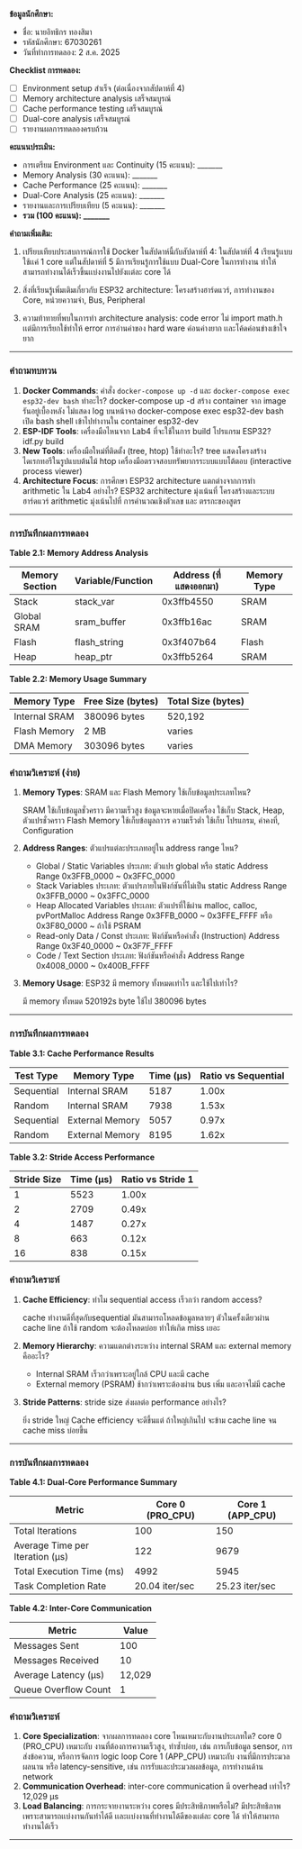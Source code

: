 **ข้อมูลนักศึกษา:**
- ชื่อ: นายอิทธิกร ทองสิมา 
- รหัสนักศึกษา: 67030261
- วันที่ทำการทดลอง: 2 ส.ค. 2025

**Checklist การทดลอง:**
- [ ] Environment setup สำเร็จ (ต่อเนื่องจากสัปดาห์ที่ 4)
- [ ] Memory architecture analysis เสร็จสมบูรณ์
- [ ] Cache performance testing เสร็จสมบูรณ์
- [ ] Dual-core analysis เสร็จสมบูรณ์
- [ ] รายงานผลการทดลองครบถ้วน

**คะแนนประเมิน:**
- การเตรียม Environment และ Continuity (15 คะแนน): _______
- Memory Analysis (30 คะแนน): _______
- Cache Performance (25 คะแนน): _______
- Dual-Core Analysis (25 คะแนน): _______
- รายงานและการเปรียบเทียบ (5 คะแนน): _______
- **รวม (100 คะแนน): _______**

**คำถามเพิ่มเติม:**
1. เปรียบเทียบประสบการณ์การใช้ Docker ในสัปดาห์นี้กับสัปดาห์ที่ 4:
   ในสัปดาห์ที่ 4 เรียนรู้เเบบใช้เเค่ 1 core เเต่ในสัปดาห์ที่ 5 มีการเรียนรู้การใช้แบบ Dual-Core ในการทำงาน ทำให้สามารถทำงานได้เร็วขึ้นเเบ่งงานไปยังเเต่ละ core ได้

2. สิ่งที่เรียนรู้เพิ่มเติมเกี่ยวกับ ESP32 architecture:
  โครงสร้างฮาร์ดแวร์, การทำงานของ Core, หน่วยความจำ, Bus, Peripheral

3. ความท้าทายที่พบในการทำ architecture analysis:
   code error ไม่ import math.h เเต่มีการเรียกใช้ทำให้ error
   การอ่านค่าของ hard ware ค่อนค่างยาก เเละโค้ดค่อนข่างเข้าใจยาก
---

### คำถามทบทวน

1. **Docker Commands**: คำสั่ง `docker-compose up -d` และ `docker-compose exec esp32-dev bash` ทำอะไร?
docker-compose up -d สร้าง container จาก image รันอยู่เบื้องหลัง ไม่แสดง log บนหน้าจอ
docker-compose exec esp32-dev bash 	เปิด bash shell เข้าไปทำงานใน container esp32-dev
2. **ESP-IDF Tools**: เครื่องมือไหนจาก Lab4 ที่จะใช้ในการ build โปรแกรม ESP32?
idf.py build 
3. **New Tools**: เครื่องมือใหม่ที่ติดตั้ง (tree, htop) ใช้ทำอะไร?
tree	แสดงโครงสร้างไดเรกทอรีในรูปแบบต้นไม้
htop	เครื่องมือตรวจสอบทรัพยากรระบบแบบโต้ตอบ (interactive process viewer)
4. **Architecture Focus**: การศึกษา ESP32 architecture แตกต่างจากการทำ arithmetic ใน Lab4 อย่างไร?
ESP32 architecture มุ่งเน้นที่ โครงสร้างและระบบฮาร์ดแวร์ 
arithmetic มุ่งเน้นไปที่ การคำนวณเชิงตัวเลข และ ตรรกะของสูตร
---

### การบันทึกผลการทดลอง 

**Table 2.1: Memory Address Analysis**

| Memory Section | Variable/Function | Address (ที่แสดงออกมา) | Memory Type |
|----------------|-------------------|----------------------|-------------|
| Stack | stack_var | 0x3ffb4550 | SRAM |
| Global SRAM | sram_buffer | 0x3ffb16ac | SRAM |
| Flash | flash_string | 0x3f407b64 | Flash |
| Heap | heap_ptr | 0x3ffb5264 | SRAM |

**Table 2.2: Memory Usage Summary**

| Memory Type | Free Size (bytes) | Total Size (bytes) |
|-------------|-------------------|--------------------|
| Internal SRAM | 380096 bytes | 520,192 |
| Flash Memory | 2 MB | varies |
| DMA Memory | 303096 bytes| varies |

### คำถามวิเคราะห์ (ง่าย)

1. **Memory Types**: SRAM และ Flash Memory ใช้เก็บข้อมูลประเภทไหน?

    SRAM ใช้เก็บข้อมูลชั่วคราว มีความเร็วสูง ข้อมูลจะหายเมื่อปิดเครื่อง 	ใช้เก็บ Stack, Heap, ตัวแปรชั่วคราว
   	Flash Memory ใช้เก็บข้อมูลถาวร ความเร็วต่ำ ใช้เก็บ โปรแกรม, ค่าคงที่, Configuration
2. **Address Ranges**: ตัวแปรแต่ละประเภทอยู่ใน address range ไหน?

   - Global / Static Variables ประเภท: ตัวแปร global หรือ static Address Range  0x3FFB_0000 ~ 0x3FFC_0000
   - Stack Variables ประเภท: ตัวแปรภายในฟังก์ชันที่ไม่เป็น static Address Range 0x3FFB_0000 ~ 0x3FFC_0000
   - Heap Allocated Variables ประเภท: ตัวแปรที่ใช้ผ่าน malloc, calloc, pvPortMalloc Address Range 0x3FFB_0000 ~ 0x3FFE_FFFF หรือ 0x3F80_0000 ~ ถ้าใช้ PSRAM
   - Read-only Data / Const ประเภท: ฟังก์ชันหรือคำสั่ง (Instruction) Address Range 0x3F40_0000 ~ 0x3F7F_FFFF
   - Code / Text Section ประเภท: ฟังก์ชันหรือคำสั่ง Address Range 0x4008_0000 ~ 0x400B_FFFF
   
3. **Memory Usage**: ESP32 มี memory ทั้งหมดเท่าไร และใช้ไปเท่าไร?

    มี memory ทั้งหมด 520192s byte ใช้ไป 380096 bytes

---


### การบันทึกผลการทดลอง

**Table 3.1: Cache Performance Results**

| Test Type | Memory Type | Time (μs) | Ratio vs Sequential |
|-----------|-------------|-----------|-------------------|
| Sequential | Internal SRAM | 5187 | 1.00x |
| Random | Internal SRAM | 7938 | 1.53x |
| Sequential | External Memory | 5057 | 0.97x |
| Random | External Memory | 8195 | 1.62x |

**Table 3.2: Stride Access Performance**

| Stride Size | Time (μs) | Ratio vs Stride 1 |
|-------------|-----------|------------------|
| 1 | 5523 | 1.00x |
| 2 | 2709 | 0.49x |
| 4 | 1487 | 0.27x |
| 8 | 663 | 0.12x |
| 16 | 838 | 0.15x |

### คำถามวิเคราะห์

1. **Cache Efficiency**: ทำไม sequential access เร็วกว่า random access?

    cache ทำงานดีที่สุดกับsequential มันสามารถโหลดข้อมูลหลายๆ ตัวในครั้งเดียวผ่าน cache line ถ้าใช้ random จะต้องโหลดบ่อย ทำให้เกิด miss เยอะ
2. **Memory Hierarchy**: ความแตกต่างระหว่าง internal SRAM และ external memory คืออะไร?

   - Internal SRAM เร็วกว่าเพราะอยู่ใกล้ CPU และมี cache
   - External memory (PSRAM) ช้ากว่าเพราะต้องผ่าน bus เพิ่ม และอาจไม่มี cache
3. **Stride Patterns**: stride size ส่งผลต่อ performance อย่างไร?

   ยิ่ง stride ใหญ่ Cache efficiency จะดีขึ้นแต่ ถ้าใหญ่เกินไป จะข้าม cache line จน cache miss บ่อยขึ้น

---

### การบันทึกผลการทดลอง

**Table 4.1: Dual-Core Performance Summary**

| Metric | Core 0 (PRO_CPU) | Core 1 (APP_CPU) |
|--------|-------------------|-------------------|
| Total Iterations | 100 | 150 |
| Average Time per Iteration (μs) | 122 | 9679 |
| Total Execution Time (ms) | 4992 | 5945 |
| Task Completion Rate | 20.04 iter/sec	 | 25.23 iter/sec|

**Table 4.2: Inter-Core Communication**

| Metric | Value |
|--------|-------|
| Messages Sent | 100 |
| Messages Received | 10 |
| Average Latency (μs) | 12,029 |
| Queue Overflow Count | 1 |

### คำถามวิเคราะห์

1. **Core Specialization**: จากผลการทดลอง core ไหนเหมาะกับงานประเภทใด?
core 0 (PRO_CPU) เหมาะกับ งานที่ต้องการความเร็วสูง, ทำซ้ำบ่อย, เช่น การเก็บข้อมูล sensor, การส่งข้อความ, หรือการจัดการ logic loop
Core 1 (APP_CPU) เหมาะกับ งานที่มีการประมวลผลนาน หรือ latency-sensitive, เช่น การรับและประมวลผลข้อมูล, การทำงานด้าน network
2. **Communication Overhead**: inter-core communication มี overhead เท่าไร?
12,029 μs
3. **Load Balancing**: การกระจายงานระหว่าง cores มีประสิทธิภาพหรือไม่?
มีประสิทธิภาพเพราะสามารถเเบ่งงานกันทำได้ดี เเละเเบ่งงานที่ทำงานได้ดีของเเต่ละ core ได้ ทำให้สามารถทำงานได้เร็ว
---

